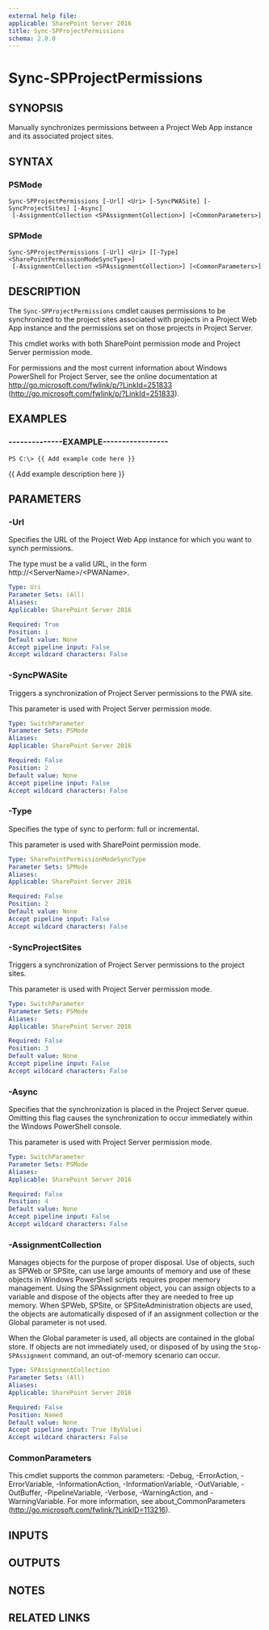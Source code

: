 ```yaml
---
external help file: 
applicable: SharePoint Server 2016
title: Sync-SPProjectPermissions
schema: 2.0.0
---
```


# Sync-SPProjectPermissions

## SYNOPSIS
Manually synchronizes permissions between a Project Web App instance and its associated project sites.

## SYNTAX

### PSMode
```
Sync-SPProjectPermissions [-Url] <Uri> [-SyncPWASite] [-SyncProjectSites] [-Async]
 [-AssignmentCollection <SPAssignmentCollection>] [<CommonParameters>]
```

### SPMode
```
Sync-SPProjectPermissions [-Url] <Uri> [[-Type] <SharePointPermissionModeSyncType>]
 [-AssignmentCollection <SPAssignmentCollection>] [<CommonParameters>]
```

## DESCRIPTION
The `Sync-SPProjectPermissions` cmdlet causes permissions to be synchronized to the project sites associated with projects in a Project Web App instance and the permissions set on those projects in Project Server.

This cmdlet works with both SharePoint permission mode and Project Server permission mode.

For permissions and the most current information about Windows PowerShell for Project Server, see the online documentation at http://go.microsoft.com/fwlink/p/?LinkId=251833 (http://go.microsoft.com/fwlink/p/?LinkId=251833).

## EXAMPLES

### --------------EXAMPLE-----------------
```
PS C:\> {{ Add example code here }}
```

{{ Add example description here }}


## PARAMETERS

### -Url
Specifies the URL of the Project Web App instance for which you want to synch permissions.

The type must be a valid URL, in the form http://\<ServerName\>/\<PWAName\>.

```yaml
Type: Uri
Parameter Sets: (All)
Aliases: 
Applicable: SharePoint Server 2016

Required: True
Position: 1
Default value: None
Accept pipeline input: False
Accept wildcard characters: False
```

### -SyncPWASite
Triggers a synchronization of Project Server permissions to the PWA site.

This parameter is used with Project Server permission mode.

```yaml
Type: SwitchParameter
Parameter Sets: PSMode
Aliases: 
Applicable: SharePoint Server 2016

Required: False
Position: 2
Default value: None
Accept pipeline input: False
Accept wildcard characters: False
```

### -Type
Specifies the type of sync to perform: full or incremental.

This parameter is used with SharePoint permission mode.

```yaml
Type: SharePointPermissionModeSyncType
Parameter Sets: SPMode
Aliases: 
Applicable: SharePoint Server 2016

Required: False
Position: 2
Default value: None
Accept pipeline input: False
Accept wildcard characters: False
```

### -SyncProjectSites
Triggers a synchronization of Project Server permissions to the project sites.

This parameter is used with Project Server permission mode.

```yaml
Type: SwitchParameter
Parameter Sets: PSMode
Aliases: 
Applicable: SharePoint Server 2016

Required: False
Position: 3
Default value: None
Accept pipeline input: False
Accept wildcard characters: False
```

### -Async
Specifies that the synchronization is placed in the Project Server queue.
Omitting this flag causes the synchronization to occur immediately within the Windows PowerShell console.

This parameter is used with Project Server permission mode.

```yaml
Type: SwitchParameter
Parameter Sets: PSMode
Aliases: 
Applicable: SharePoint Server 2016

Required: False
Position: 4
Default value: None
Accept pipeline input: False
Accept wildcard characters: False
```

### -AssignmentCollection
Manages objects for the purpose of proper disposal.
Use of objects, such as SPWeb or SPSite, can use large amounts of memory and use of these objects in Windows PowerShell scripts requires proper memory management.
Using the SPAssignment object, you can assign objects to a variable and dispose of the objects after they are needed to free up memory.
When SPWeb, SPSite, or SPSiteAdministration objects are used, the objects are automatically disposed of if an assignment collection or the Global parameter is not used.

When the Global parameter is used, all objects are contained in the global store.
If objects are not immediately used, or disposed of by using the `Stop-SPAssignment` command, an out-of-memory scenario can occur.

```yaml
Type: SPAssignmentCollection
Parameter Sets: (All)
Aliases: 
Applicable: SharePoint Server 2016

Required: False
Position: Named
Default value: None
Accept pipeline input: True (ByValue)
Accept wildcard characters: False
```

### CommonParameters
This cmdlet supports the common parameters: -Debug, -ErrorAction, -ErrorVariable, -InformationAction, -InformationVariable, -OutVariable, -OutBuffer, -PipelineVariable, -Verbose, -WarningAction, and -WarningVariable. For more information, see about_CommonParameters (http://go.microsoft.com/fwlink/?LinkID=113216).

## INPUTS

## OUTPUTS

## NOTES

## RELATED LINKS
